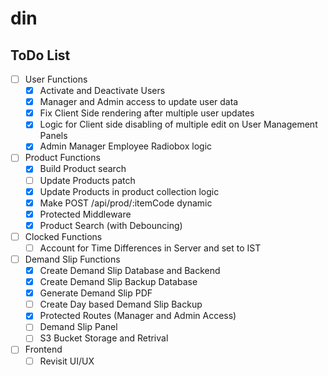 # din

## ToDo List
- [ ] User Functions
    - [x] Activate and Deactivate Users
    - [x] Manager and Admin access to update user data
    - [x] Fix Client Side rendering after multiple user updates
    - [x] Logic for Client side disabling of multiple edit on User
    Management Panels
    - [x] Admin Manager Employee Radiobox logic

- [ ] Product Functions
    - [x] Build Product search
    - [ ] Update Products patch
    - [x] Update Products in product collection logic
    - [x] Make POST /api/prod/:itemCode dynamic
    - [x] Protected Middleware
    - [x] Product Search (with Debouncing)

- [ ] Clocked Functions
    - [ ] Account for Time Differences in Server and set to IST

- [ ] Demand Slip Functions
    - [x] Create Demand Slip Database and Backend
    - [x] Create Demand Slip Backup Database
    - [x] Generate Demand Slip PDF
    - [ ] Create Day based Demand Slip Backup
    - [x] Protected Routes (Manager and Admin Access)
    - [ ] Demand Slip Panel
    - [ ] S3 Bucket Storage and Retrival

- [ ] Frontend
    - [ ] Revisit UI/UX